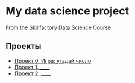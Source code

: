 # My data science project
From the [Skillfactory Data Science Course](https://skillfactory.ru/data-scientist)

## Проекты
* [Проект 0. Игра: угадай число](https://github.com/Nishi3115/sf_data_science/tree/main/project_0)
* [Проект 1. ____](___)
* [Проект 2. ____](___)